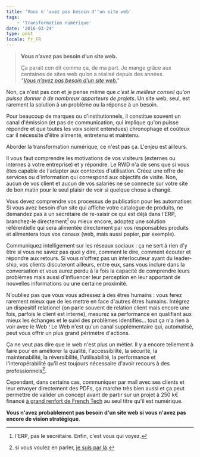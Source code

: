 ```yaml
---
title: 'Vous n''avez pas besoin d''un site web'
tags:
    - 'Transformation numérique'
date: '2016-03-24'
type: post
locale: fr_FR
---
```


> **Vous n’avez pas besoin d’un site web.**
>
> Ça parait con dit comme ça, de ma part. Je mange grâce aux centaines de sites web qu’on a réalisé depuis des années.  
> <cite>"[Vous n’avez pas besoin d’un site web.](http://fuuuccckkk.tumblr.com/post/141622101754/vous-navez-pas-besoin-dun-site-web)"</cite>

Non, ça n'est pas con et je pense même que _c'est le meilleur conseil qu'on puisse donner à de nombreux apporteurs de projets_. Un site web, seul, est rarement la solution à un problème ou la réponse à un besoin.

Pour beaucoup de marques ou d'institutionnels, il constitue souvent un canal d'émission (et pas de communication, qui implique qu'on puisse répondre et que toutes les voix soient entendues) chronophage et coûteux car il nécessite d'être alimenté, entretenu et maintenu.

Aborder la transformation numérique, ce n'est pas ça. L'enjeu est ailleurs.

Il vous faut comprendre les motivations de vos visiteurs (externes ou internes à votre entreprise) et y répondre. Le RWD n'a de sens que si vous êtes capable de l'adapter aux contextes d'utilisation. Créez une offre de services ou d'information qui correspond aux objectifs de visite. Non, aucun de vos client et aucun de vos salariés ne se connecte sur votre site de bon matin pour le seul plaisir de voir si quelque chose a changé.

Vous devez comprendre vos processus de publication pour les automatiser. Si vous avez besoin d'un site qui affiche votre catalogue de produits, ne demandez pas à un secrétaire de re-saisir ce qui est déjà dans l'ERP, branchez-le directement[^humour] ou mieux encore, adoptez une solution référentielle qui sera alimentée directement par vos responsables produits et alimentera tous vos canaux (web, mais aussi papier, par exemple).

[^humour]: l'ERP, pas le secrétaire. Enfin, c'est vous qui voyez.

Communiquez intelligement sur les réseaux sociaux : ça ne sert à rien d'y être si vous ne savez pas quoi y dire, comment le dire, comment écouter et répondre aux retours. Si vous n'offrez pas un interlocuteur ayant du <span lang="en">leadership</span>, vos clients discuteront ailleurs, entre eux, sans vous inclure dans la conversation et vous aurez perdu à la fois la capacité de comprendre leurs problèmes mais aussi d'influencer leur perception en leur apportant de nouvelles informations ou une certaine proximité.

N'oubliez pas que vous vous adressez à des êtres humains : vous ferez rarement mieux que de les mettre en face d'autres êtres humains. Intégrez un dispositif relationel (on parle souvent de relation client mais encore une fois, parfois le client est interne), mesurez sa performance en qualifiant aux mieux les échanges et le suivi des problèmes identifiés… tout ça n'a rien à voir avec le Web ! Le Web n'est qu'un canal supplémentaire qui, automatisé, peut vous offrir un plus grand périmètre d'actions.

Ça ne veut pas dire que le web n'est plus un métier. Il y a encore tellement à faire pour en améliorer la qualité, l'accessibilité, la sécurité, la maintenabilité, la réversibilité, l'utilisabilité, la performance et l'interopérabilité qu'il est toujours nécessaire d'avoir recours à des professionnels[^clever].

[^clever]: si vous voulez en parler, [je suis par là](http://www.clever-age.com/fr/briefez-nous/).

Cependant, dans certains cas, communiquer par mail avec ses clients et leur envoyer directement des PDFs, ça marche très bien aussi et ça peut permettre de valider un concept avant de partir sur un projet à 250 k€ financé [à grand renfort de French Tech](http://www.frenchtech.co/a-propos) au seul titre qu'il est numérique.

**Vous n'avez probablement pas besoin d'un site web si vous n'avez pas encore de vision stratégique**.
